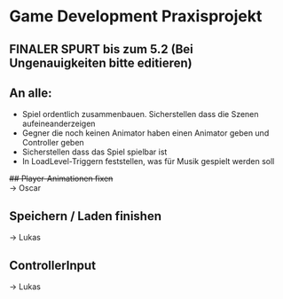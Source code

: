 # Game Development Praxisprojekt

## FINALER SPURT bis zum 5.2 (Bei Ungenauigkeiten bitte editieren)
## An alle: 
- Spiel ordentlich zusammenbauen. Sicherstellen dass die Szenen aufeineanderzeigen
- Gegner die noch keinen Animator haben einen Animator geben und Controller geben
- Sicherstellen dass das Spiel spielbar ist
- In LoadLevel-Triggern feststellen, was für Musik gespielt werden soll

~~## Player-Animationen fixen~~			
-> Oscar

## Speichern / Laden finishen
-> Lukas

## ControllerInput
-> Lukas
